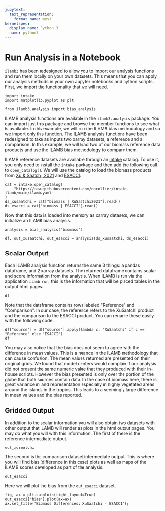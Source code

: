```yaml
---
jupytext:
  text_representation:
    format_name: myst
kernelspec:
  display_name: Python 3
  name: python3
---
```


# Run Analysis in a Notebook

`ilamb3` has been redesigned to allow you to import our analysis functions and run them locally on your own datasets. This means that you can apply our analysis methods in your own Jupyter notebooks and python scripts. First, we import the functionality that we will need.

```{code-cell}
import intake
import matplotlib.pyplot as plt

from ilamb3.analysis import bias_analysis
```

ILAMB analysis functions are available in the `ilamb3.analysis` package. You can import just this package and browse the member functions to see what is available. In this example, we will run the ILAMB bias methodology and so we import only this function. The ILAMB analysis functions have been redesigned to take as inputs two xarray datasets, a reference and a comparison. In this example, we will load two of our biomass reference data products and use the ILAMB bias methodology to compare them.

ILAMB reference datasets are available through an [intake](https://github.com/intake/intake) catalog. To use it, you only need to install the `intake` package and then add the following call to `open_catalog()`. We will use the catalog to load the biomass products from [Xu & Saatchi, 2021](https://zenodo.org/records/4161694) and [ESACCI](https://climate.esa.int/en/projects/biomass/).

```{code-cell}
cat = intake.open_catalog(
    "https://raw.githubusercontent.com/nocollier/intake-ilamb/main/ilamb.yaml"
)
ds_xusaatchi = cat["biomass | XuSaatchi2021"].read()
ds_esacci = cat["biomass | ESACCI"].read()
```

Now that this data is loaded into memory as xarray datasets, we can initialize an ILAMB bias analysis.

```{code-cell}
analysis = bias_analysis("biomass")
```

```{code-cell}
df, out_xusaatchi, out_esacci = analysis(ds_xusaatchi, ds_esacci)
```

## Scalar Output

Each ILAMB analysis function returns the same 3 things: a pandas dataframe, and 2 xarray datasets. The returned dataframe contains scalar and score information from the analysis. When ILAMB is run via the application `ilamb-run`, this is the information that will be placed tables in the output html pages.

```{code-cell}
df
```

Note that the dataframe contains rows labeled "Reference" and "Comparison". In our case, the reference refers to the XuSaatchi product and the comparison to the ESACCI product. You can rename these easily with the following code.

```{code-cell}
df["source"] = df["source"].apply(lambda c: "XuSaatchi" if c == "Reference" else "ESACCI")
df
```

You may also notice that the bias does not seem to agree with the difference in mean values. This is a nuance in the ILAMB methodology that can cause confusion. The mean values returned are presented on their original grids. We found that model centers would complain if our analysis did not present the same numeric value that they produced with their in-house scripts. However the bias presented is only over the portion of the globe that both sources contain data. In the case of biomass here, there is great variance in land representation especially in highly vegetated areas around the islands in the tropics. This leads to a seemingly large difference in mean values and the bias reported.

## Gridded Output

In addition to the scalar information you will also obtain two datasets with other output that ILAMB will render as plots in the html output pages. You may do what you will with this information. The first of these is the reference intermediate output.

```{code-cell}
out_xusaatchi
```

The second is the comparison dataset intermediate output. This is where you will find bias (difference in this case) plots as well as maps of the ILAMB scores developed as part of the analysis.

```{code-cell}
out_esacci
```

Here we will plot the bias from the `out_esacci` dataset.

```{code-cell}
fig, ax = plt.subplots(tight_layout=True)
out_esacci["bias"].plot(ax=ax)
ax.set_title("Biomass Differences: XuSaatchi - ESACCI");
```
